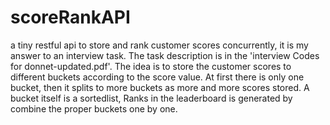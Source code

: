 # scoreRankAPI
a tiny restful api to store and rank customer scores concurrently, it is my answer to an interview task. The task description is in the 'interview Codes for donnet-updated.pdf'.
The idea is to store the customer scores to different buckets according to the score value. At first there is only one bucket, then it splits to more buckets as more and more scores stored. A bucket itself is a sortedlist, Ranks in the leaderboard is generated by combine the proper buckets one by one.
